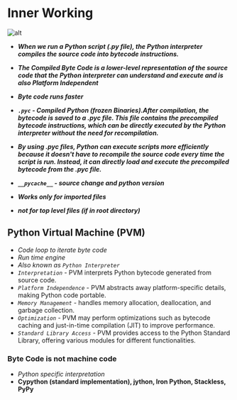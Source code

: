 # **Inner Working**

![alt](https://miro.medium.com/max/1200/1*1athPfdP9St4mkB_hElM6g.png)

- ***When we run a Python script (.py file), the Python interpreter compiles the source code into bytecode instructions.***

- ***The Compiled Byte Code is a lower-level representation of the source code that the Python interpreter can understand and execute and is also Platform Independent***

- ***Byte code runs faster***

- ***`.pyc` - Compiled Python (frozen Binaries).After compilation, the bytecode is saved to a .pyc file. This file contains the precompiled bytecode instructions, which can be directly executed by the Python interpreter without the need for recompilation.***

- ***By using .pyc files, Python can execute scripts more efficiently because it doesn't have to recompile the source code every time the script is run. Instead, it can directly load and execute the precompiled bytecode from the .pyc file.***

- ***`__pycache__` - source change and python version***

- ***Works only for imported files***

- ***not for top level files (if in root directory)***


## Python Virtual Machine (PVM)

- *Code loop to iterate byte code*
- *Run time engine*
- *Also known as `Python Interpreter`*
- *`Interpretation`* - PVM interprets Python bytecode generated from source code.
- *`Platform Independence`* - PVM abstracts away platform-specific details, making Python code portable.
- *`Memory Management`* - handles memory allocation, deallocation, and garbage collection.
- *`Optimization`* - PVM may perform optimizations such as bytecode caching and just-in-time compilation (JIT) to improve performance.
- *`Standard Library Access`* - PVM provides access to the Python Standard Library, offering various modules for different functionalities.

### Byte Code is not machine code

- *Python specific interpretation*
- **Cypython (standard implementation), jython, Iron Python, Stackless, PyPy**